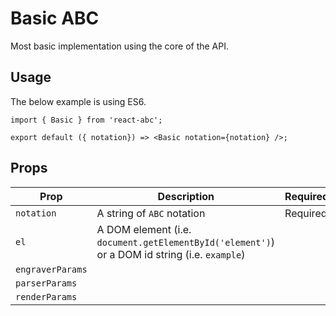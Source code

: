 # Basic ABC

Most basic implementation using the core of the API.

## Usage

The below example is using ES6.
```
import { Basic } from 'react-abc';

export default ({ notation}) => <Basic notation={notation} />;
```

## Props

| Prop | Description | Required |
| --- | --- | --- |
| `notation` | A string of `ABC` notation | Required |
| `el` | A DOM element (i.e. `document.getElementById('element')`) or a DOM id string (i.e. `example`) | |
| `engraverParams` | | |
| `parserParams` | | |
| `renderParams` | | |
